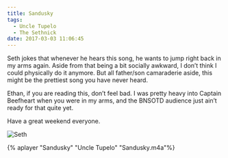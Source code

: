 ```yaml
---
title: Sandusky
tags:
  - Uncle Tupelo
  - The Sethnick
date: 2017-03-03 11:06:45
---
```


Seth jokes that whenever he hears this song, he wants to jump right back in my arms again. Aside from that being a bit socially awkward, I don’t think I could physically do it anymore. But all father/son camaraderie aside, this might be the prettiest song you have never heard.
 
Ethan, if you are reading this, don’t feel bad. I was pretty heavy into Captain Beefheart when you were in my arms, and the BNSOTD audience just ain’t ready for that quite yet.
 
Have a great weekend everyone.

![Seth](Seth.jpg)

{% aplayer "Sandusky" "Uncle Tupelo" "Sandusky.m4a"%}
